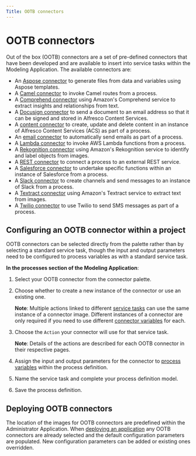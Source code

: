 ```yaml
---
Title: OOTB connectors
---
```


# OOTB connectors
Out of the box (OOTB) connectors are a set of pre-defined connectors that have been developed and are available to insert into service tasks within the Modeling Application. The available connectors are: 

* An [Aspose connector](../ootb/aspose.md) to generate files from data and variables using Aspose templates.
* A [Camel connector](../ootb/camel.md) to invoke Camel routes from a process.
* A [Comprehend connector](../ootb/comprehend.md) using Amazon's Comprehend service to extract insights and relationships from text.
* A [Docusign connector](../ootb/docusign.md) to send a document to an email address so that it can be signed and stored in Alfresco Content Services.
* A [content connector](../ootb/content.md) to create, update and delete content in an instance of Alfresco Content Services (ACS) as part of a process.
* An [email connector](../ootb/email.md) to automatically send emails as part of a process.
* A [Lambda connector](../ootb/lambda.md) to invoke AWS Lambda functions from a process.
* A [Rekognition connector](../ootb/rekognition.md) using Amazon's Rekognition service to identify and label objects from images. 
* A [REST connector](../ootb/rest.md) to connect a process to an external REST service.
* A [Salesforce connector](../ootb/salesforce.md) to undertake specific functions within an instance of Salesforce from a process.
* A [Slack connector](../ootb/slack.md) to create channels and send messages to an instance of Slack from a process.
* A [Textract connector](../ootb/textract.md) using Amazon's Textract service to extract text from images.
* A [Twilio connector](../ootb/twilio.md) to use Twilio to send SMS messages as part of a process.

## Configuring an OOTB connector within a project
OOTB connectors can be selected directly from the palette rather than by selecting a standard service task, though the input and output parameters need to be configured to process variables as with a standard service task.

**In the processes section of the Modeling Application**:

1. Select your OOTB connector from the connector palette. 
2. Choose whether to create a new instance of the connector or use an existing one.
 
	**Note**: Multiple actions linked to different [service tasks](../../processes/bpmn/service.md) can use the same instance of a connector image. Different instances of 	a connector are only required if you need to use different [connector variables](../../connectors/README.md/#connector-variables) for each.

3. Choose the `Action` your connector will use for that service task. 

	**Note**: Details of the actions are described for each OOTB connector in their respective 	pages.

4. Assign the input and output parameters for the connector to [process variables](../../processes/variables.md) within the process definition. 
5. Name the service task and complete your process definition model. 
6. Save the process definition. 

## Deploying OOTB connectors
The location of the images for OOTB connectors are predefined within the Administrator Application. When [deploying an application](../../../administrator/deploy/README.md) any OOTB connectors are already selected and the default configuration parameters are populated. New configuration parameters can be added or existing ones overridden. 